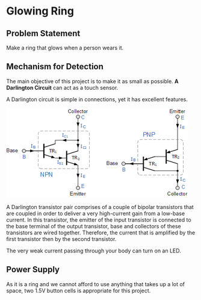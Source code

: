 # Glowing Ring
## Problem Statement
Make a ring that glows when a person wears it.
## Mechanism for Detection
The main objective of this project is to make it as small as possible. **A Darlington Circuit** can act as a touch sensor.

A Darlington circuit is simple in connections, yet it has excellent features.

![](darlington.gif)

A Darlington transistor pair comprises of a couple of bipolar transistors that are coupled in order to deliver a very high-current gain from a low-base current. In this transistor, the emitter of the input transistor is connected to the base terminal of the output transistor, base and collectors of these transistors are wired together. Therefore, the current that is amplified by the first transistor then by the second transistor.

The very weak current passing through your body can turn on an LED.
## Power Supply
As it is a ring and we cannot afford to use anything that takes up a lot of space, two 1.5V button cells is appropriate for this project.
##
